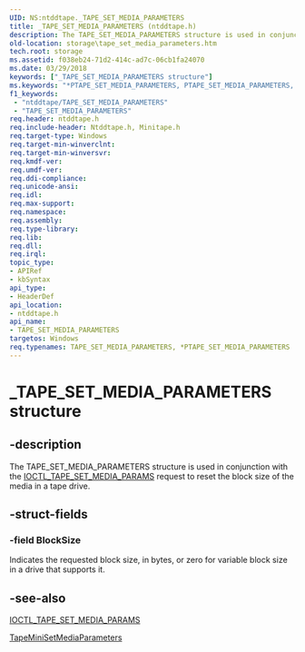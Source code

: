 ```yaml
---
UID: NS:ntddtape._TAPE_SET_MEDIA_PARAMETERS
title: _TAPE_SET_MEDIA_PARAMETERS (ntddtape.h)
description: The TAPE_SET_MEDIA_PARAMETERS structure is used in conjunction with the IOCTL_TAPE_SET_MEDIA_PARAMS request to reset the block size of the media in a tape drive.
old-location: storage\tape_set_media_parameters.htm
tech.root: storage
ms.assetid: f038eb24-71d2-414c-ad7c-06cb1fa24070
ms.date: 03/29/2018
keywords: ["_TAPE_SET_MEDIA_PARAMETERS structure"]
ms.keywords: "*PTAPE_SET_MEDIA_PARAMETERS, PTAPE_SET_MEDIA_PARAMETERS, PTAPE_SET_MEDIA_PARAMETERS structure pointer [Storage Devices], TAPE_SET_MEDIA_PARAMETERS, TAPE_SET_MEDIA_PARAMETERS structure [Storage Devices], _TAPE_SET_MEDIA_PARAMETERS, ntddtape/PTAPE_SET_MEDIA_PARAMETERS, ntddtape/TAPE_SET_MEDIA_PARAMETERS, storage.tape_set_media_parameters, structs-tape_83d386fe-a430-4c8f-af97-2f6c7ecc4b67.xml"
f1_keywords:
 - "ntddtape/TAPE_SET_MEDIA_PARAMETERS"
 - "TAPE_SET_MEDIA_PARAMETERS"
req.header: ntddtape.h
req.include-header: Ntddtape.h, Minitape.h
req.target-type: Windows
req.target-min-winverclnt: 
req.target-min-winversvr: 
req.kmdf-ver: 
req.umdf-ver: 
req.ddi-compliance: 
req.unicode-ansi: 
req.idl: 
req.max-support: 
req.namespace: 
req.assembly: 
req.type-library: 
req.lib: 
req.dll: 
req.irql: 
topic_type:
- APIRef
- kbSyntax
api_type:
- HeaderDef
api_location:
- ntddtape.h
api_name:
- TAPE_SET_MEDIA_PARAMETERS
targetos: Windows
req.typenames: TAPE_SET_MEDIA_PARAMETERS, *PTAPE_SET_MEDIA_PARAMETERS
---
```


# _TAPE_SET_MEDIA_PARAMETERS structure


## -description


The TAPE_SET_MEDIA_PARAMETERS structure is used in conjunction with the <a href="https://docs.microsoft.com/windows-hardware/drivers/ddi/ntddtape/ni-ntddtape-ioctl_tape_set_media_params">IOCTL_TAPE_SET_MEDIA_PARAMS</a> request to reset the block size of the media in a tape drive.


## -struct-fields




### -field BlockSize

Indicates the requested block size, in bytes, or zero for variable block size in a drive that supports it. 


## -see-also




<a href="https://docs.microsoft.com/windows-hardware/drivers/ddi/ntddtape/ni-ntddtape-ioctl_tape_set_media_params">IOCTL_TAPE_SET_MEDIA_PARAMS</a>



<a href="https://docs.microsoft.com/windows-hardware/drivers/ddi/minitape/nc-minitape-tape_process_command_routine">TapeMiniSetMediaParameters</a>
 

 

